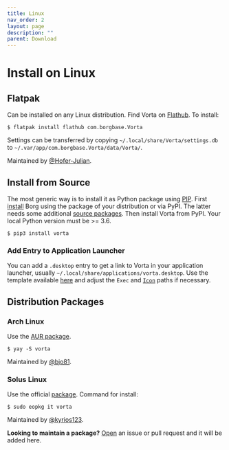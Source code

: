 ```yaml
---
title: Linux
nav_order: 2
layout: page
description: ""
parent: Download
---
```

# Install on Linux

## Flatpak
Can be installed on any Linux distribution. Find Vorta on [Flathub](https://flathub.org/apps/details/com.borgbase.Vorta). To install:
```
$ flatpak install flathub com.borgbase.Vorta
```

Settings can be transferred by copying `~/.local/share/Vorta/settings.db` to `~/.var/app/com.borgbase.Vorta/data/Vorta/`.

Maintained by [@Hofer-Julian](https://github.com/Hofer-Julian).


## Install from Source
The most generic way is to install it as Python package using [PIP](https://pip.readthedocs.io/en/stable/installing/). First [install](https://borgbackup.readthedocs.io/en/stable/installation.html) Borg using the package of your distribution or via PyPI. The latter needs some additional [source packages](https://borgbackup.readthedocs.io/en/stable/installation.html#dependencies). Then install Vorta from PyPI. Your local Python version must be >= 3.6.
```
$ pip3 install vorta
```

### Add Entry to Application Launcher
You can add a `.desktop` entry to get a link to Vorta in your application launcher, usually `~/.local/share/applications/vorta.desktop`. Use the template available [here](https://github.com/borgbase/vorta/blob/master/src/vorta/assets/metadata/com.borgbase.Vorta.desktop) and adjust the `Exec` and [`Icon`](https://github.com/borgbase/vorta/blob/master/src/vorta/assets/icons/scalable/com.borgbase.Vorta.svg) paths if necessary. 


## Distribution Packages

### Arch Linux
Use the [AUR package](https://aur.archlinux.org/packages/vorta/).
```
$ yay -S vorta
```

Maintained by [@bjo81](https://github.com/bjo81).


### Solus Linux
Use the official [package](https://dev.getsol.us/source/vorta/). Command for install:

`$ sudo eopkg it vorta`

Maintained by [@kyrios123](https://github.com/kyrios123).


**Looking to maintain a package?** [Open](https://github.com/borgbase/vorta/issues/new) an issue or pull request and it will be added here.



